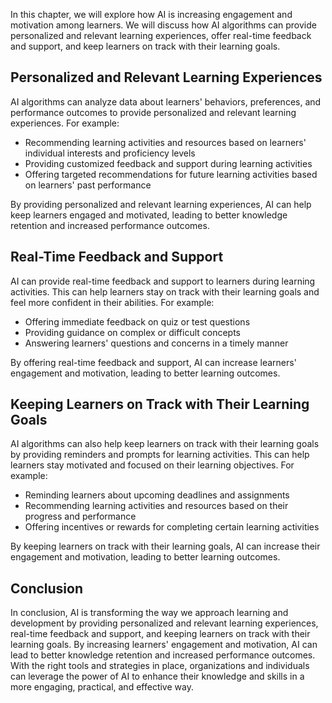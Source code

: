 

In this chapter, we will explore how AI is increasing engagement and motivation among learners. We will discuss how AI algorithms can provide personalized and relevant learning experiences, offer real-time feedback and support, and keep learners on track with their learning goals.

Personalized and Relevant Learning Experiences
----------------------------------------------

AI algorithms can analyze data about learners' behaviors, preferences, and performance outcomes to provide personalized and relevant learning experiences. For example:

* Recommending learning activities and resources based on learners' individual interests and proficiency levels
* Providing customized feedback and support during learning activities
* Offering targeted recommendations for future learning activities based on learners' past performance

By providing personalized and relevant learning experiences, AI can help keep learners engaged and motivated, leading to better knowledge retention and increased performance outcomes.

Real-Time Feedback and Support
------------------------------

AI can provide real-time feedback and support to learners during learning activities. This can help learners stay on track with their learning goals and feel more confident in their abilities. For example:

* Offering immediate feedback on quiz or test questions
* Providing guidance on complex or difficult concepts
* Answering learners' questions and concerns in a timely manner

By offering real-time feedback and support, AI can increase learners' engagement and motivation, leading to better learning outcomes.

Keeping Learners on Track with Their Learning Goals
---------------------------------------------------

AI algorithms can also help keep learners on track with their learning goals by providing reminders and prompts for learning activities. This can help learners stay motivated and focused on their learning objectives. For example:

* Reminding learners about upcoming deadlines and assignments
* Recommending learning activities and resources based on their progress and performance
* Offering incentives or rewards for completing certain learning activities

By keeping learners on track with their learning goals, AI can increase their engagement and motivation, leading to better learning outcomes.

Conclusion
----------

In conclusion, AI is transforming the way we approach learning and development by providing personalized and relevant learning experiences, real-time feedback and support, and keeping learners on track with their learning goals. By increasing learners' engagement and motivation, AI can lead to better knowledge retention and increased performance outcomes. With the right tools and strategies in place, organizations and individuals can leverage the power of AI to enhance their knowledge and skills in a more engaging, practical, and effective way.
